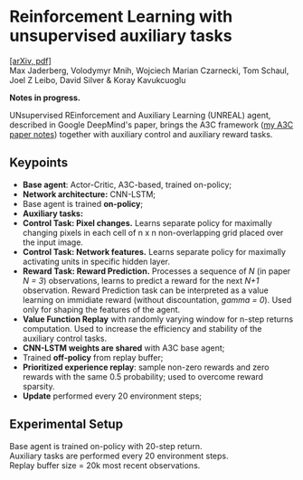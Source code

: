 # Reinforcement Learning with unsupervised auxiliary tasks

[[arXiv, pdf]](https://arxiv.org/pdf/1611.05397.pdf)  
Max Jaderberg, Volodymyr Mnih, Wojciech Marian Czarnecki, Tom Schaul, Joel Z Leibo, David Silver & Koray Kavukcuoglu

**Notes in progress.**


UNsupervised REinforcement and Auxiliary Learning (UNREAL) agent, described in Google DeepMind's paper, brings the A3C framework ([my A3C paper notes](./a3c.md)) together with auxiliary control and auxiliary reward tasks.  

## Keypoints
  - **Base agent**: Actor-Critic, A3C-based, trained on-policy;
  - **Network architecture:** CNN-LSTM;
  - Base agent is trained **on-policy**;
  - **Auxiliary tasks:**
   - **Control Task: Pixel changes.** Learns separate policy for maximally changing pixels in each cell of n x n non-overlapping grid placed over the input image.
   - **Control Task: Network features.** Learns separate policy for maximally activating units in specific hidden layer.  
   - **Reward Task: Reward Prediction.** Processes a sequence of *N* (in paper *N = 3*) observations, learns to predict a reward for the next *N+1* observation. Reward Prediction task can be interpreted as a value learning on immidiate reward (without discountation, *gamma = 0*). Used only for shaping the features of the agent.
   -  **Value Function Replay** with randomly varying window for n-step returns computation. Used to increase the efficiency and stability of the auxiliary control tasks. 
   - **CNN-LSTM weights are shared** with A3C base agent;
   - Trained **off-policy** from replay buffer;
   - **Prioritized experience replay**: sample non-zero rewards and zero rewards with the same 0.5 probability; used to overcome reward sparsity.
   - **Update** performed every 20 environment steps;

## Experimental Setup

Base agent is trained on-policy with 20-step return.  
Auxiliary tasks are performed every 20 environment steps.  
Replay buffer size = 20k most recent observations.  

